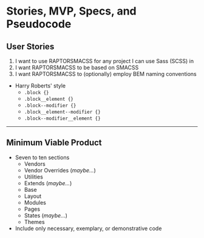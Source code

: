 <!-- SMSP.md -->

Stories, MVP, Specs, and Pseudocode
==========================================================================

## User Stories

1. I want to use RAPTORSMACSS for any project I can use Sass (SCSS) in
2. I want RAPTORSMACSS to be based on SMACSS
3. I want RAPTORSMACSS to (optionally) employ BEM naming conventions
  - Harry Roberts' style
    + `.block {}`
    + `.block__element {}`
    + `.block--modifier {}`
    + `.block__element--modifier {}`
    + `.block--modifier__element {}`

--------------------------------------------------------------------------

## Minimum Viable Product

- Seven to ten sections
  + Vendors
  + Vendor Overrides (_maybe..._)
  + Utilities
  + Extends (_maybe..._)
  + Base
  + Layout
  + Modules
  + Pages
  + States (_maybe..._)
  + Themes
- Include only necessary, exemplary, or demonstrative code
